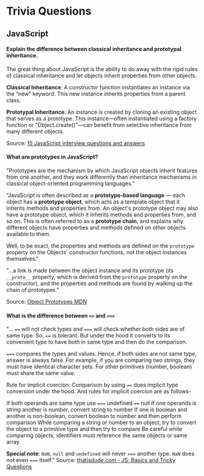 # Trivia Questions

## JavaScript

#### Explain the difference between classical inheritance and prototypal inheritance.

The great thing about JavaScript is the ability to do away with the rigid rules of classical inheritance and let objects inherit properties from other objects.

**Classical Inheritance**: A constructor function instantiates an instance via the “new” keyword. This new instance inherits properties from a parent class.

**Prototypal Inheritance**: An instance is created by cloning an existing object that serves as a prototype. This instance—often instantiated using a factory function or “Object.create()”—can benefit from selective inheritance from many different objects.

Source: [15 JavaScript interview questions and answers](https://www.upwork.com/i/interview-questions/javascript/)

#### What are prototypes in JavaScript?

"Prototypes are the mechanism by which JavaScript objects inherit features from one another, and they work differently than inheritance mechanisms in classical object-oriented programming languages."

"JavaScript is often described as a **prototype-based language** — each object has a **prototype object**, which acts as a template object that it inherits methods and properties from. An object's prototype object may also have a prototype object, which it inherits methods and properties from, and so on. This is often referred to as a **prototype chain**, and explains why different objects have properties and methods defined on other objects available to them.

Well, to be exact, the properties and methods are defined on the `prototype` property on the Objects' constructor functions, not the object instances themselves."

"...a link is made between the object instance and its prototype (its `__proto__` property, which is derived from the `prototype` property on the constructor), and the properties and methods are found by walking up the chain of prototypes."

Source: [Object Prototypes MDN](https://developer.mozilla.org/en-US/docs/Learn/JavaScript/Objects/Object_prototypes)

#### What is the difference between `==` and `===`
"... `==` will not check types and `===` will check whether both sides are of same type. So, `==` is tolerant. But under the hood it converts to its convenient type to have both in same type and then do the comparison.

`===` compares the types and values. Hence, if both sides are not same type, answer is always false. For example, if you are comparing two strings, they must have identical character sets. For other primitives (number, boolean) must share the same value.

Rule for implicit coercion: Comparison by using `==` does implicit type conversion under the hood. And rules for implicit coercion are as follows-

If both operands are same type use `===`
undefined `==` null
If one operands is string another is number, convert string to number
If one is boolean and another is non-boolean, convert boolean to number and then perform comparison
While comparing a string or number to an object, try to convert the object to a primitive type and then try to compare
Be careful while comparing objects, identifiers must reference the same objects or same array.

**Special note**: `NaN`, `null` and `undefined` will never `===` another type. `NaN` does not even `===` itself."
Source: [thatjsdude.com - JS: Basics and Tricky Questions](http://www.thatjsdude.com/interview/js2.html#doubleVsTripleEqual)
